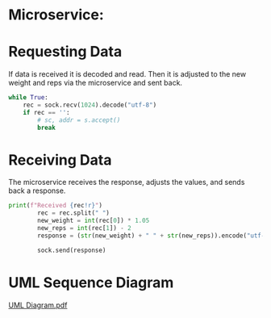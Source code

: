 # Microservice:

# Requesting Data
If data is received it is decoded and read. Then it is adjusted to the new weight and reps via the microservice and sent back.
```python
while True:
    rec = sock.recv(1024).decode("utf-8")
    if rec == '':
        # sc, addr = s.accept()
        break
```

# Receiving Data
The microservice receives the response, adjusts the values, and sends back a response.
```python
print(f"Received {rec!r}")
        rec = rec.split(" ")
        new_weight = int(rec[0]) * 1.05
        new_reps = int(rec[1]) - 2
        response = (str(new_weight) + " " + str(new_reps)).encode("utf-8")

        sock.send(response)
```


# UML Sequence Diagram
[UML Diagram.pdf](https://github.com/KyleFree33/361Microservice/files/12221935/UML.Diagram.pdf)
